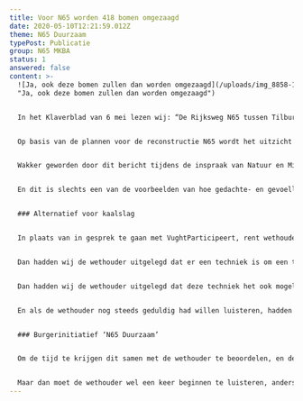 ```yaml
---
title: Voor N65 worden 418 bomen omgezaagd
date: 2020-05-10T12:21:59.012Z
theme: N65 Duurzaam
typePost: Publicatie
group: N65 MKBA
status: 1
answered: false
content: >-
  ![Ja, ook deze bomen zullen dan worden omgezaagd](/uploads/img_8858-1-.jpg
  "Ja, ook deze bomen zullen dan worden omgezaagd")


  In het Klaverblad van 6 mei lezen wij: “De Rijksweg N65 tussen Tilburg en Den Bosch. Geliefd om zijn bomenrijen en fraaie uitzichten”.


  Op basis van de plannen voor de reconstructie N65 wordt het uitzicht nog beter. Alle 418 bomen, waaronder 72 monumentale, worden omgezaagd. Dat staat er in het Klaverblad niet bij. Is het een halve waarheid of slechts een halve leugen?


  Wakker geworden door dit bericht tijdens de inspraak van Natuur en Milieu Vught, ook te zien in de reportage van Avulo, zegde de VVD snel toe deze natuurlijk en volledig te compenseren. Wat een paniekvoetbal, compenseren, niet in Vught, maar elders met sprietjes die minstens 50 jaar nodig hebben om dat te worden wat we nu al hebben?


  En dit is slechts een van de voorbeelden van hoe gedachte- en gevoelloos wordt omgegaan met onze leefomgeving.


  ### Alternatief voor kaalslag


  In plaats van in gesprek te gaan met VughtParticipeert, rent wethouder naar een aannemer om gedocumenteerd te krijgen dat er inderdaad een tunnelvariant denkbaar is die €400 miljoen gaat kosten. Dat hadden wij de wethouder ook zo kunnen vertellen. Want hij baseert zich weer op gedateerde kennis over de meest kostbare tunnels. Lekker bezig, tijd en ons geld te verknoeien in plaats van je af te vragen wat er vandaag de dag nog meer mogelijk is.


  Dan hadden wij de wethouder uitgelegd dat er een techniek is om een tunnel aan te leggen waarbij alle bomen kunnen blijven staan, waarbij wij kunnen blijven genieten van de bomenrijen, en die bovendien volgens deskundigen voor veel lagere kosten kan worden aangelegd


  Dan hadden wij de wethouder uitgelegd dat deze techniek het ook mogelijk maakt de tunnel in 2 delen te graven, waarbij de andere helft van het tracé beschikbaar blijft voor doorgaand verkeer, dus aanleg zonder verkeersinfarct en minder vervuiling door files en sluipverkeer.


  En als de wethouder nog steeds geduldig had willen luisteren, hadden wij hem uitgelegd dat deze graafmethode veel minder grondverzet betekent, dus minder stikstofvervuiling.


  ### Burgerinitiatief ‘N65 Duurzaam’


  Om de tijd te krijgen dit samen met de wethouder te beoordelen, en de volledige maatschappelijke kosten inclusief de maatschappelijke baten en opbrengsten van deze tunnelvariant te vergelijken met de VKA+, heeft VughtParticipeert meer dan 300 handtekeningen verzameld en mag op 14 mei in de raadsvergadering haar initiatief komen toelichten. Een variant zonder een enorme toename van het verkeer en files in het dorp, zonder aanvullende stoplichten, zonder mega-rotondes. Maar met meer dan 80% van alle verkeer zonder vertraging of hinder onder de grond en met een prachtig groengebied op het dak van de tunnel.


  Maar dan moet de wethouder wel een keer beginnen te luisteren, anders worden er straks 418 prachtige bomen omgezaagd en komt er een vrij uitzicht, waarbij wij tot Tilburg kunnen kijken.
---
```


